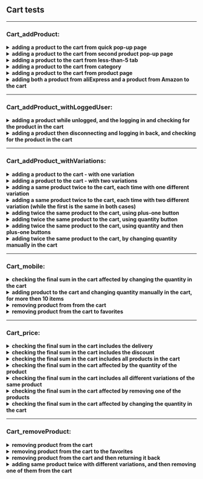 
## Cart tests
----

### Cart_addProduct:


<details><summary><strong>adding a product to the cart from quick pop-up page</strong></summary>
<p>
   
- open deals page
- open one of the deals products
- make sure there is no 400 error
- save its name
- choose variations if exist and add to the cart
- if we managed to add the product, its title is found in the cart
</p>
</details> 
      
<details><summary><strong>adding a product to the cart from second product pop-up page</strong></summary> 
<p>
    
- open deals page
- open one of the deals products  
- make sure there is no 400 error
- move to the next product  
- make sure there is no 400 error
- save its name
- choose variations if exist and add to the cart
- if we managed to add the product, its title is found in the cart
</p>
</details> 
              
<details><summary><strong>adding a product to the cart from less-than-5 tab</strong></summary>
<p>
   
- open the less-than-5 tab
- click the third thumbnail
- make sure there is no 400 error
- save its title	
- choose variations if exist and add to the cart
- if we managed to add the product, its title is found in the cart
</p>
</details> 
      		
<details><summary><strong>adding a product to the cart from category</strong></summary>
<p>
   
- open main page
- chose the first category from side panel and choose the first sub category
- click the third thumbnail  
- make sure there is no 400 error
- save its title	
- choose variations if exist and add to the cart
- if we managed to add the product, its title is found in the cart
</p>
</details> 
      
<details><summary><strong>adding a product to the cart from product page</strong></summary>
<p>
   
- get to the required product page 
- make sure there is no 400 error
- save its name
- add to the cart
- if we managed to add the product, its title is found in the cart
</p>
</details> 
     
<details><summary><strong>adding both a product from aliExpress and a product from Amazon to the cart</strong></summary>
 <p>
  
- get to the aliExpress product page 
- make sure there is no 400 error
- save its name
- add to the cart
- get to the amazon product page
- make sure there is no 400 error
- save its title
- add to the cart
- if we managed to add the products, both titles are in the cart
- at the end, remove the product from the cart, for the future tests
</p>
</details> 
    
 
----


### Cart_addProduct_withLoggedUser:

<details><summary><strong>adding a product while unlogged, and the logging in and checking for the product in the cart</strong></summary>
<p>
   
- get to the required product page
- make sure there is no 400 error
- save its name
- add to the cart
- back to main page and connect to the user
- if we managed to add the product, its title is found in the cart
- empty the cart and disconnect from the user for the next tests
 </p>
</details> 
     
<details><summary><strong>adding a product then disconnecting and logging in back, and checking for the product in the cart</strong></summary>
<p>
   
- connect to the user
- get to the required product page
- make sure there is no 400 error
- save its name
- add to the cart 
- disconnect from the user and then connect back 
- if we managed to add the product, its title is found in the cart
- empty the cart and unlogging at the end for the next tests
</p>
</details> 
    
   
----


### Cart_addProduct_withVariations:</strong></summary>

<details><summary><strong>adding a product to the cart - with one variation</strong></summary>
<p>
   
- get to the required product page
- make sure there is no 400 error
- save its name
- choose the product variation - first option from the droplist - and save variation name
- add to the cart
- if we managed to add the product correctly, its title and its chosen variation are found in the cart
 </p>
</details> 
     
<details><summary><strong>adding a product to the cart - with two variations</strong></summary>
<p>
   
- get to the required product page
- make sure there is no 400 error
- save its name
- choose the first variation - first option from the first droplist - and save its name
- choose the second variation - first option from the second droplist - and save its name
- add to the cart
- if we managed to add the product correctly, its title and its chosen variations are found in the cart
</p>
</details> 
      
<details><summary><strong>adding a same product twice to the cart, each time with one different variation</strong></summary>
<p>
    
- get to the required product page
- make sure there is no 400 error
- save its name
- choose the product variation - first option from the droplist - and save elements name
- add to the cart
- choose another product variation - second option from the droplist - and save its name
- add to the cart again
- if we managed to add the product correctly, its title and its chosen variations are found in the cart
- at the end, remove the product from the cart, for the future tests
</p>
</details> 
      
<details><summary><strong>adding a same product twice to the cart, each time with two different variation (while the first is the same in both cases)</strong></summary>
<p>
    
- get to the required product page
- make sure there is no 400 error
- save its name
- choose the first variation - first option from the first droplist - and save its name
- choose the second variation - first option from the second droplist - and save its name
- add to the cart
		-choose the second variation again - second option from the second droplist - and save its name
- add to the cart again
- if we managed to add the product correctly, its title and its chosen variations are found in the cart
- at the end, remove the product from the cart, for the future tests
 </p>
</details> 
    		         
<details><summary><strong>adding twice the same product to the cart, using plus-one button</strong></summary>
<p>
   
- get to the required product page
- make sure there is no 400 error
- add to the cart and then add another one to the cart with the plus-one button
- if we managed to add the product twice, its quantity in the cart is 2:
</p>
</details> 
      
<details><summary><strong>adding twice the same product to the cart, using quantity button</strong></summary>
<p>
   
- get to the required product page
- make sure there is no 400 error
- increase the quantity to 2 and then add to the cart 
- if we managed to add the product twice, its quantity in the cart is 2
</p>
</details> 
      
<details><summary><strong>adding twice the same product to the cart, using quantity and then plus-one buttons</strong></summary>
<p>
   
- get to the required product page
- make sure there is no 400 error
- add to the cart and then increase the quantity to another 2 and add to the cart again 
- if we managed to add the product and then add it twice again, its quantity in the cart is 3
</p>
</details> 
      
<details><summary><strong>adding twice the same product to the cart, by changing quantity manually in the cart</strong></summary>
<p>
   
- get to the required product page
- make sure there is no 400 error
- add to the cart 
- change the quantity in the cart manually to 3
- if we managed to add the product twice, its quantity in the cart is 2
</p>
</details> 
   

----
 
     
### Cart_mobile:

<details><summary><strong>checking the final sum in the cart affected by changing the quantity in the cart</strong></summary>
<p>
   
- change to mobile screen resolution
- get to the required product page
- make sure there is no 400 error
- save its price
- increase the quantity to 2 and then add to the cart 
- reopen the cart and change the quantity manually to "1"
- the final sum supposed to be of 1 unit only 
- remove the product at the end, for the future tests
</p>
</details> 
      
<details><summary><strong>adding product to the cart and changing quantity manually in the cart, for more then 10 items</strong></summary> 
<p>
   
- change to mobile screen resolution
- add required product to the cart
- reopen the cart and change the quantity manually to "11"
- reopen the cart and check for the current quantity
- if succeed, the final quantity supposed to be 11 units 
- remove the product at the end, for the future tests
</p>
</details> 
             
<details><summary><strong>removing product from from the cart</strong></summary>
<p>
   
- change to mobile screen resolution
- add required product to the cart
- remove the product and reopen the cart
- if we managed to remove the product from the cart, it contains a message of empty cart
</p>
</details> 
      
<details><summary><strong>removing product from the cart to favorites</strong></summary>
<p>
   
- change to mobile screen resolution
- add required product to the cart and save its title
- remove the product to favorites and reopen the cart
- open the favorites window and save its contents
- if we managed to remove the product, the cart won't contain its title, but the favorites will contain it			
- at the end, remove the products from the favorites, for the future tests		
 </p>
</details> 
    
   
----


### Cart_price:

<details><summary><strong>checking the final sum in the cart includes the delivery</strong></summary>
<p>
   
- get to the required product page  
- make sure there is no 400 error
- save the sum of its price and delivery price/
- add to the cart
- if the prices added correctly, the final price will be the sum of original price plus delivery 
</p>
</details> 
      
<details><summary><strong>checking the final sum in the cart includes the discount</strong></summary>
<p>
   
- get to the required product page
- make sure there is no 400 error
- choose the product variation - first option from the droplist
- add to the cart and save the price after discount
- if the prices added correctly, the price after the discount will be the final sum	
 </p>
</details> 
     
<details><summary><strong>checking the final sum in the cart includes all products in the cart</strong></summary>
 <p>
  
- get to the first product page
- make sure there is no 400 error
- save its price
- add to the cart 
- get to the second product page and save its price
- add to the cart
- the sum of both products
- if the prices added correctly, the final price will be the sum of two products	
- at the end, remove the products from the cart, for the future tests		
 </p>
</details> 
     
<details><summary><strong>checking the final sum in the cart affected by the quantity of the product</strong></summary>
<p>
   
- get to the product page
- make sure there is no 400 error
- increase the quantity to 2 and save the price
- save the sum of two units
- add to the cart 
- if the prices added correctly, the final price will be the sum of two units
</p>
</details> 
      		   
<details><summary><strong>checking the final sum in the cart includes all different variations of the same product</strong></summary>
<p>
   
- get to the required product page
- make sure there is no 400 error
- choose the product variation - first option from the droplist and save its price
- add to the cart 
- choose another product variation - second option from the droplist - and save its name
- save the sum of two variations
- add to the cart 
- if the prices added correctly, the final sum	includes the prices of all variations
- at the end, remove the products from the cart, for the future tests		
</p>
</details> 
      
<details><summary><strong>checking the final sum in the cart affected by removing one of the products</strong></summary>
<p>
   
- get to the first product page 
- make sure there is no 400 error
- save its price			
- add to the cart 
- get to the second product page 
- make sure there is no 400 error
- save its price	
- add to the cart
- reopen the cart and remove the first item from the cart		
- if the prices added correctly, the final price will be of the second product only	
- at the end, remove the products from the cart, for the future tests		
</p>
</details> 
      
<details><summary><strong>checking the final sum in the cart affected by changing the quantity in the cart</strong></summary>
<p>
   
- get to the required product page 
- make sure there is no 400 error
- save its price
- increase the quantity to 2 and then add to the cart 
- reopen the cart and change the quantity manually to "1"
- the final sum supposed to be of 1 unit only
</p>
</details> 
      
   
----
  
            
### Cart_removeProduct:

<details><summary><strong>removing product from the cart</strong></summary>
<p>
   
- get to the required product page  
- make sure there is no 400 error
- save its title
- add to the cart
- empty the cart
- if we managed to remove the product from the cart, it contains a message of empty cart
</p>
</details> 
      
<details><summary><strong>removing product from the cart to the favorites</strong></summary>
<p>
   
- get to the required product page
- make sure there is no 400 error
- save its title
- add to the cart
- back to main page and open the cart			
- remove the item and choose adding it to favorites
- check if the cart contains the removed item  
- open the favorites window and save its contents
- if we managed to remove the product, the cart won't contain its title, but the favorites will contain it:			
- at the end, remove the products from the favorites, for the future tests		
</p>
</details> 
      
<details><summary><strong>removing product from the cart and then returning it back</strong></summary>
<p>
   
- get to the required product page
- make sure there is no 400 error
- save its title
- add to the cart
- back to main page and open the cart			
- remove the item and choose returning it to the cart
- if we managed to return the product, its title is found in the cart:
</p>
</details> 
      
<details><summary><strong>adding same product twice with different variations, and then removing one of them from the cart</strong></summary>
<p>
   
- get to the required product page 
- make sure there is no 400 error
- save its title
- choose the product variation - first option from the droplist - and save its name
- add to the cart
- choose another product variation - second option from the droplist - and save its name
- add to the cart again
- back to main page and open the cart			
- remove the first item from the cart
- reopen the cart			
- if we removed the first variation only, then the cart includes the title of product and its second variation only 
   
<details><summary><strong>removing product from the payment page</strong></summary>
<p>
   
- get to the required product page 
- make sure there is no 400 error
- save its title
- add to the cart and proceed to the payment
- remove the product
- reopen the cart	
- if we managed to remove the product from the cart, it contains a message of empty cart
</p>
</details> 
      
<details><summary><strong>removing product to favorites from the payment page</strong></summary>
<p>
 
- get to the required product page
- make sure there is no 400 error
- save its title
- add to the cart and proceed to the payment
- remove the product
- reopen the cart	
- check if the cart contains the removed item
- open the favorites window and save its contents
- if we managed to remove the product, the cart won't contain its title, but the favorites will contain it:		
- at the end, remove the products from the favorites, for the future tests		
</p>
</details> 
   







